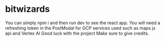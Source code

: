 # bitwizards


You can simply npm i and then run dev to see the react app. You will need a refreshing token in the PostModal for GCP services used such as maps js api and Vertex AI
Good luck with the project
Make sure to give credits.
